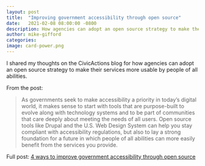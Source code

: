 ```yaml
---
layout: post
title:  "Improving government accessibility through open source"
date:   2021-02-08 08:00:00 -0800
description: How agencies can adopt an open source strategy to make their services more usable by people of all abilities.
author: mike-gifford
categories: 
image: card-power.png
---
```


I shared my thoughts on the CivicActions blog for how agencies can adopt an open source strategy to make their services more usable by people of all abilities.

From the post:

> As governments seek to make accessibility a priority in today’s digital world, it makes sense to start with tools that are purpose-built to evolve along with technology systems and to be part of communities that care deeply about meeting the needs of all users. Open source tools like Drupal and the U.S. Web Design System can help you stay compliant with accessibility regulations, but also to lay a strong foundation for a future in which people of all abilities can more easily benefit from the services you provide.

Full post: [4 ways to improve government accessibility through open source](https://medium.com/civicactions/4-ways-to-improve-government-accessibility-through-open-source-8e20fabc7281)